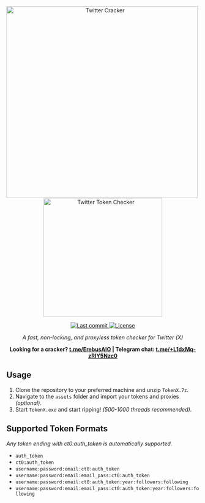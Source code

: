 <div align="center">
    <a href="https://t.me/ErebusAIO" target="_blank">
        <img src="https://i.imgur.com/sli6Te7.png" alt="Twitter Cracker" width="500" style="margin-right: 10px;"/>
        <img src="https://i.imgur.com/8MTrYsn.png" alt="Twitter Token Checker" width="310"/>
    </a>
    <p>
      <a href="https://github.com/ErebusAIO/Twitter-Token-Checker">
        <img alt="Last commit" src="https://img.shields.io/github/last-commit/ErebusAIO/Twitter-Token-Checker"/>
      </a>
      <a href="https://github.com/ErebusAIO/Twitter-Token-Checker/blob/main/LICENSE">
        <img src="https://img.shields.io/github/license/ErebusAIO/Twitter-Token-Checker?style=flat-square&logo=GNU&label=License" alt="License">
      </a>
    </p>
    <i><p>A fast, non-locking, and proxyless token checker for Twitter (X)</p></i>
    <b>Looking for a cracker? <a href="https://t.me/ErebusAIO" target="_blank">t.me/ErebusAIO</a> | Telegram chat: <a href="https://t.me/+L1dxMq-zRIY5Nzc0" target="_blank">t.me/+L1dxMq-zRIY5Nzc0</a></b>
</div>

## Usage
1. Clone the repository to your preferred machine and unzip `TokenX.7z`.
2. Navigate to the `assets` folder and import your tokens and proxies *(optional)*.
3. Start `TokenX.exe` and start ripping! *(500-1000 threads recommended)*.

## Supported Token Formats
*Any token ending with ct0:auth_token is automatically supported.*

- `auth_token`
- `ct0:auth_token`
- `username:password:email:ct0:auth_token`
- `username:password:email:email_pass:ct0:auth_token`
- `username:password:email:ct0:auth_token:year:followers:following`
- `username:password:email:email_pass:ct0:auth_token:year:followers:following`
